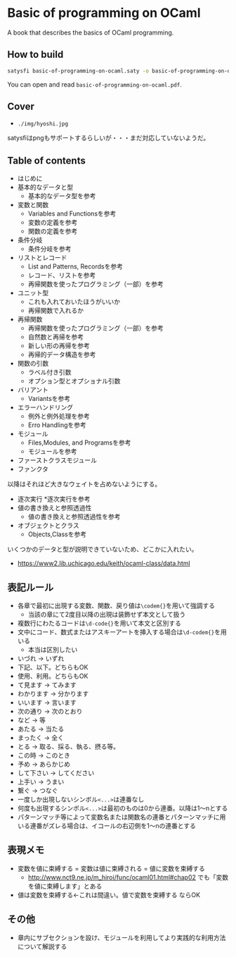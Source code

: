 # Basic of programming on OCaml

A book that describes the basics of OCaml programming.

## How to build

```bash
satysfi basic-of-programming-on-ocaml.saty -o basic-of-programming-on-ocaml.pdf
```

You can open and read `basic-of-programming-on-ocaml.pdf`.

## Cover

* `./img/hyoshi.jpg`

satysfiはpngもサポートするらしいが・・・まだ対応していないようだ。

## Table of contents

* はじめに
* 基本的なデータと型
  * 基本的なデータ型を参考
* 変数と関数
  * Variables and Functionsを参考
  * 変数の定義を参考
  * 関数の定義を参考
* 条件分岐
  * 条件分岐を参考
* リストとレコード
  * List and Patterns, Recordsを参考
  * レコード、リストを参考
  * 再帰関数を使ったプログラミング（一部）を参考
* ユニット型
  * これも入れておいたほうがいいか
  * 再帰関数で入れるか
* 再帰関数
  * 再帰関数を使ったプログラミング（一部）を参考
  * 自然数と再帰を参考
  * 新しい形の再帰を参考
  * 再帰的データ構造を参考
* 関数の引数
  * ラベル付き引数
  * オプション型とオプショナル引数
* バリアント
  * Variantsを参考
* エラーハンドリング
  * 例外と例外処理を参考
  * Erro Handlingを参考
* モジュール
  * Files,Modules, and Programsを参考
  * モジュールを参考
* ファーストクラスモジュール
* ファンクタ

以降はそれほど大きなウェイトを占めないようにする。 

* 逐次実行
  *逐次実行を参考
* 値の書き換えと参照透過性
  * 値の書き換えと参照透過性を参考
* オブジェクトとクラス
  * Objects,Classを参考


いくつかのデータと型が説明できていないため、どこかに入れたい。

* https://www2.lib.uchicago.edu/keith/ocaml-class/data.html

## 表記ルール

* 各章で最初に出現する変数、関数、戻り値は`\codem{}`を用いて強調する
  * 当該の章にて2度目以降の出現は装飾せず本文として扱う
* 複数行にわたるコードは`\d-code{}`を用いて本文と区別する
* 文中にコード、数式またはアスキーアートを挿入する場合は`\d-codem{}`を用いる
  * 本当は区別したい
* いづれ → いずれ
* 下記、以下。どちらもOK
* 使用、利用。どちらもOK
* て見ます → てみます
* わかります → 分かります
* いいます → 言います
* 次の通り → 次のとおり
* など → 等
* あたる → 当たる
* まったく → 全く
* とる → 取る、採る、執る、摂る等。
* この時 → このとき
* 予め → あらかじめ
* して下さい → してください
* 上手い → うまい
* 繋ぐ → つなぐ
* 一度しか出現しないシンボル`<...>`は連番なし
* 何度も出現するシンボル`<...>`は最初のものは0から連番。以降は1〜nとする
* パターンマッチ等によって変数名または関数名の連番とパターンマッチに用いる連番がズレる場合は、イコールの右辺側を1〜nの連番とする

## 表現メモ
* 変数を値に束縛する = 変数は値に束縛される = 値に変数を束縛する
  * http://www.nct9.ne.jp/m_hiroi/func/ocaml01.html#chap02 でも「変数を値に束縛します」とある
* 値は変数を束縛する←これは間違い。値で変数を束縛する ならOK

## その他

* 章内にサブセクションを設け、モジュールを利用してより実践的な利用方法について解説する
